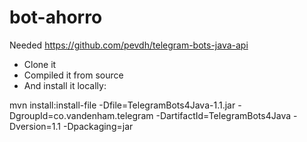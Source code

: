 # bot-ahorro

Needed https://github.com/pevdh/telegram-bots-java-api

- Clone it
- Compiled it from source
- And install it locally:

mvn install:install-file -Dfile=TelegramBots4Java-1.1.jar -DgroupId=co.vandenham.telegram -DartifactId=TelegramBots4Java -Dversion=1.1 -Dpackaging=jar
